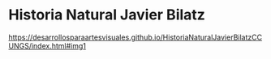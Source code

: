 # Historia Natural Javier Bilatz

https://desarrollosparaartesvisuales.github.io/HistoriaNaturalJavierBilatzCCUNGS/index.html#img1
